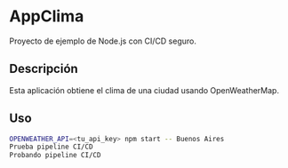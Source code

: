 # AppClima

Proyecto de ejemplo de Node.js con CI/CD seguro.

## Descripción
Esta aplicación obtiene el clima de una ciudad usando OpenWeatherMap.

## Uso
```bash
OPENWEATHER_API=<tu_api_key> npm start -- Buenos Aires
Prueba pipeline CI/CD
Probando pipeline CI/CD
